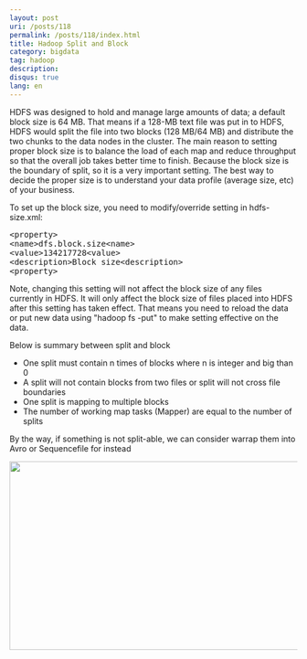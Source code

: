 ```yaml
---
layout: post
uri: /posts/118
permalink: /posts/118/index.html
title: Hadoop Split and Block
category: bigdata
tag: hadoop
description: 
disqus: true 
lang: en
---
```

<p>HDFS was designed to hold and manage large amounts of data; a default block size is 64 MB. That means if a 128-MB text file was put in to HDFS, HDFS would split the file into two blocks (128 MB/64 MB) and distribute the two chunks to the data nodes in the cluster. The main reason to setting proper block size is to balance the load of each map and reduce throughput so that the overall job takes better time to finish. Because the block size is the boundary of split, so it is a very important setting. The best way to decide the proper size is to  understand your data profile (average size, etc) of your business.</p>
<p>To set up the block size, you need to modify/override setting in hdfs-size.xml:</p>
<pre>&lt;property&gt;
&lt;name&gt;dfs.block.size&lt;name&gt;
&lt;value&gt;134217728&lt;value&gt;
&lt;description&gt;Block size&lt;description&gt;
&lt;property&gt;</pre>
<p>Note, changing this setting will not affect the block size of any files currently in HDFS. It will only affect the block size of files placed into HDFS after this setting has taken effect. That means you need to reload the data or put new data using "hadoop fs -put" to make setting effective on the data.</p>
<p>Below is summary between split and block</p>
<ul>
<li>One split must contain n times of blocks where n is integer and big than 0</li>
<li>A split will not contain blocks from two files or split will not cross file boundaries</li>
<li>One split is mapping to multiple blocks</li>
<li>The number of working map tasks (Mapper) are equal to the number of splits</li>
</ul>
<p>By the way, if something is not split-able, we can consider warrap them into Avro or Sequencefile for instead</p>

<a href="http://i.imgur.com/OuU4CYW.png" target="_blank"><img src="http://i.imgur.com/OuU4CYW.png" width="700" height="330" /></a>
